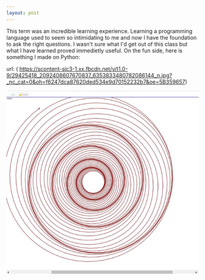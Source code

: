 ```yaml
---
layout: post
---
```


This term was an incredible learning experience. Learning a programming language used to seem so intimidating to me and now I have the foundation to ask the right questions. I wasn't sure what I'd get out of this class but what I have learned proved immedietly useful. On the fun side, here is something I made on Python:

url: ( https://scontent-sjc3-1.xx.fbcdn.net/v/t1.0-9/29425418_2092408607670837_6353833480782086144_n.jpg?_nc_cat=0&oh=f6247dca87620ded534e9d70152232b7&oe=5B359657)

![image](PY3image.jpg)
